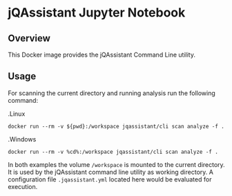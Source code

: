 # jQAssistant Jupyter Notebook

## Overview
This Docker image provides the jQAssistant Command Line utility.

## Usage

For scanning the current directory and running analysis run the following command:

.Linux
```
docker run --rm -v ${pwd}:/workspace jqassistant/cli scan analyze -f .
```

.Windows
```
docker run --rm -v %cd%:/workspace jqassistant/cli scan analyze -f .
```

In both examples the volume `/workspace`  is mounted to the current directory. 
It is used by the jQAssistant command line utility as working directory. 
A configuration file `.jqassistant.yml` located here would be evaluated for execution. 
